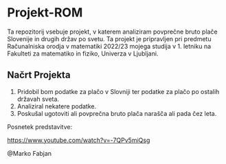 # Projekt-ROM

Ta repozitorij vsebuje projekt, v katerem analiziram povprečne bruto plače Slovenije in drugih držav po svetu. Ta projekt je pripravljen pri predmetu Računalniska orodja v matematiki 2022/23 mojega studija v 1. letniku na Fakulteti za matematiko in fiziko, Univerza v Ljubljani.

## Načrt Projekta
1. Pridobil bom podatke za plačo v Slovniji ter podatke za plačo po ostalih državah sveta.
2. Analiziral nekatere podatke.
3. Poskušal ugotoviti ali povprečna bruto plača narašča ali pada čez leta.
   
Posnetek predstavitve:

https://www.youtube.com/watch?v=-7QPv5miQsg

@Marko Fabjan
